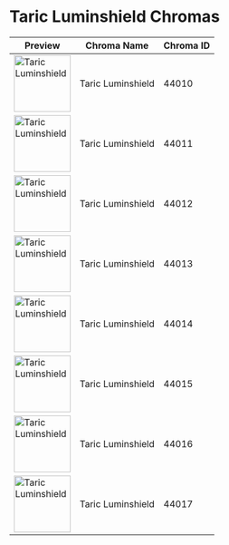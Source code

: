 # Taric Luminshield Chromas

| Preview | Chroma Name | Chroma ID |
|---|---|---|
| <img src='https://raw.communitydragon.org/latest/plugins/rcp-be-lol-game-data/global/default/v1/champion-chroma-images/44/44010.png' alt='Taric Luminshield' width='100'> | Taric Luminshield | 44010 |
| <img src='https://raw.communitydragon.org/latest/plugins/rcp-be-lol-game-data/global/default/v1/champion-chroma-images/44/44011.png' alt='Taric Luminshield' width='100'> | Taric Luminshield | 44011 |
| <img src='https://raw.communitydragon.org/latest/plugins/rcp-be-lol-game-data/global/default/v1/champion-chroma-images/44/44012.png' alt='Taric Luminshield' width='100'> | Taric Luminshield | 44012 |
| <img src='https://raw.communitydragon.org/latest/plugins/rcp-be-lol-game-data/global/default/v1/champion-chroma-images/44/44013.png' alt='Taric Luminshield' width='100'> | Taric Luminshield | 44013 |
| <img src='https://raw.communitydragon.org/latest/plugins/rcp-be-lol-game-data/global/default/v1/champion-chroma-images/44/44014.png' alt='Taric Luminshield' width='100'> | Taric Luminshield | 44014 |
| <img src='https://raw.communitydragon.org/latest/plugins/rcp-be-lol-game-data/global/default/v1/champion-chroma-images/44/44015.png' alt='Taric Luminshield' width='100'> | Taric Luminshield | 44015 |
| <img src='https://raw.communitydragon.org/latest/plugins/rcp-be-lol-game-data/global/default/v1/champion-chroma-images/44/44016.png' alt='Taric Luminshield' width='100'> | Taric Luminshield | 44016 |
| <img src='https://raw.communitydragon.org/latest/plugins/rcp-be-lol-game-data/global/default/v1/champion-chroma-images/44/44017.png' alt='Taric Luminshield' width='100'> | Taric Luminshield | 44017 |
